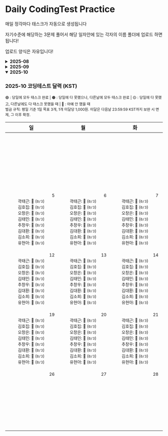 # Daily CodingTest Practice
매일 정각마다 태스크가 자동으로 생성됩니다

자기수준에 해당하는 3문제 풀어서 해당 일자안에 있는 각자의 이름 폴더에 업로드 하면 됩니다!

업로드 양식은 자유입니다!

<!-- PROGRESS_START -->
<details><summary><strong>2025-08</strong></summary>

### 2025-08 코딩테스트 달력 (KST)

<sub>🟢 : 당일에 모두 태스크 완료 | 🟠 : 당일에 다 못했으나, 다른날에 모두 태스크 완료 | 🟡 : 당일에 다 못했고, 다른날에도 다 태스크 못했을 때 | 🔴 : 아예 안 했을 때<br>벌금 규칙: 평일 기준 1일 목표 3개, 1개 미달당 1,000원. 미달은 다음날 23:59:59 KST까지 보완 시 면제, 그 이후 확정.</sub>

<table><thead><tr><th>일</th><th>월</th><th>화</th><th>수</th><th>목</th><th>금</th><th>토</th><th>벌금(주)</th></tr></thead><tbody><tr><td></td><td></td><td></td><td></td><td></td><td align="center" valign="top" style="min-width:150px"><div align="right"><sub>1</sub></div><div style='font-size:13px'>곽태근: 🔴 (<code>0/3</code>)</div><div style='font-size:13px'>김호집: 🔴 (<code>0/3</code>)</div><div style='font-size:13px'>오창은: 🔴 (<code>0/3</code>)</div><div style='font-size:13px'>김태민: 🔴 (<code>0/3</code>)</div><div style='font-size:13px'>추창우: 🔴 (<code>0/3</code>)</div><div style='font-size:13px'>김대환: 🔴 (<code>0/3</code>)</div><div style='font-size:13px'>김소희: 🔴 (<code>0/3</code>)</div><div style='font-size:13px'>유현아: 🔴 (<code>0/3</code>)</div></td><td align="center" valign="top" style="min-width:150px"><div align="right"><sub>2</sub></div><div style='font-size:13px'>곽태근: 🔴 (<code>0/3</code>)</div><div style='font-size:13px'>김호집: 🔴 (<code>0/3</code>)</div><div style='font-size:13px'>오창은: 🔴 (<code>0/3</code>)</div><div style='font-size:13px'>김태민: 🔴 (<code>0/3</code>)</div><div style='font-size:13px'>추창우: 🔴 (<code>0/3</code>)</div><div style='font-size:13px'>김대환: 🔴 (<code>0/3</code>)</div><div style='font-size:13px'>김소희: 🔴 (<code>0/3</code>)</div><div style='font-size:13px'>유현아: 🔴 (<code>0/3</code>)</div></td><td align="left" valign="top" style="min-width:160px"><div><sub>2025-08-01 ~ 2025-08-02</sub></div><div style='font-size:13px'>곽태근: 3,000원</div><div style='font-size:13px'>김호집: 3,000원</div><div style='font-size:13px'>오창은: 3,000원</div><div style='font-size:13px'>김태민: 3,000원</div><div style='font-size:13px'>추창우: 3,000원</div><div style='font-size:13px'>김대환: 3,000원</div><div style='font-size:13px'>김소희: 3,000원</div><div style='font-size:13px'>유현아: 3,000원</div></td></tr><tr><td align="center" valign="top" style="min-width:150px"><div align="right"><sub>3</sub></div><div style='font-size:13px'>곽태근: 🔴 (<code>0/3</code>)</div><div style='font-size:13px'>김호집: 🔴 (<code>0/3</code>)</div><div style='font-size:13px'>오창은: 🔴 (<code>0/3</code>)</div><div style='font-size:13px'>김태민: 🔴 (<code>0/3</code>)</div><div style='font-size:13px'>추창우: 🔴 (<code>0/3</code>)</div><div style='font-size:13px'>김대환: 🔴 (<code>0/3</code>)</div><div style='font-size:13px'>김소희: 🔴 (<code>0/3</code>)</div><div style='font-size:13px'>유현아: 🔴 (<code>0/3</code>)</div></td><td align="center" valign="top" style="min-width:150px"><div align="right"><sub>4</sub></div><div style='font-size:13px'>곽태근: 🔴 (<code>0/3</code>)</div><div style='font-size:13px'>김호집: 🔴 (<code>0/3</code>)</div><div style='font-size:13px'>오창은: 🔴 (<code>0/3</code>)</div><div style='font-size:13px'>김태민: 🔴 (<code>0/3</code>)</div><div style='font-size:13px'>추창우: 🔴 (<code>0/3</code>)</div><div style='font-size:13px'>김대환: 🔴 (<code>0/3</code>)</div><div style='font-size:13px'>김소희: 🔴 (<code>0/3</code>)</div><div style='font-size:13px'>유현아: 🔴 (<code>0/3</code>)</div></td><td align="center" valign="top" style="min-width:150px"><div align="right"><sub>5</sub></div><div style='font-size:13px'>곽태근: 🔴 (<code>0/3</code>)</div><div style='font-size:13px'>김호집: 🔴 (<code>0/3</code>)</div><div style='font-size:13px'>오창은: 🔴 (<code>0/3</code>)</div><div style='font-size:13px'>김태민: 🔴 (<code>0/3</code>)</div><div style='font-size:13px'>추창우: 🔴 (<code>0/3</code>)</div><div style='font-size:13px'>김대환: 🔴 (<code>0/3</code>)</div><div style='font-size:13px'>김소희: 🔴 (<code>0/3</code>)</div><div style='font-size:13px'>유현아: 🔴 (<code>0/3</code>)</div></td><td align="center" valign="top" style="min-width:150px"><div align="right"><sub>6</sub></div><div style='font-size:13px'>곽태근: 🔴 (<code>0/3</code>)</div><div style='font-size:13px'>김호집: 🔴 (<code>0/3</code>)</div><div style='font-size:13px'>오창은: 🔴 (<code>0/3</code>)</div><div style='font-size:13px'>김태민: 🔴 (<code>0/3</code>)</div><div style='font-size:13px'>추창우: 🔴 (<code>0/3</code>)</div><div style='font-size:13px'>김대환: 🔴 (<code>0/3</code>)</div><div style='font-size:13px'>김소희: 🔴 (<code>0/3</code>)</div><div style='font-size:13px'>유현아: 🔴 (<code>0/3</code>)</div></td><td align="center" valign="top" style="min-width:150px"><div align="right"><sub>7</sub></div><div style='font-size:13px'>곽태근: 🔴 (<code>0/3</code>)</div><div style='font-size:13px'>김호집: 🔴 (<code>0/3</code>)</div><div style='font-size:13px'>오창은: 🔴 (<code>0/3</code>)</div><div style='font-size:13px'>김태민: 🔴 (<code>0/3</code>)</div><div style='font-size:13px'>추창우: 🔴 (<code>0/3</code>)</div><div style='font-size:13px'>김대환: 🔴 (<code>0/3</code>)</div><div style='font-size:13px'>김소희: 🔴 (<code>0/3</code>)</div><div style='font-size:13px'>유현아: 🔴 (<code>0/3</code>)</div></td><td align="center" valign="top" style="min-width:150px"><div align="right"><sub>8</sub></div><div style='font-size:13px'>곽태근: 🔴 (<code>0/3</code>)</div><div style='font-size:13px'>김호집: 🔴 (<code>0/3</code>)</div><div style='font-size:13px'>오창은: 🔴 (<code>0/3</code>)</div><div style='font-size:13px'>김태민: 🔴 (<code>0/3</code>)</div><div style='font-size:13px'>추창우: 🔴 (<code>0/3</code>)</div><div style='font-size:13px'>김대환: 🔴 (<code>0/3</code>)</div><div style='font-size:13px'>김소희: 🔴 (<code>0/3</code>)</div><div style='font-size:13px'>유현아: 🔴 (<code>0/3</code>)</div></td><td align="center" valign="top" style="min-width:150px"><div align="right"><sub>9</sub></div><div style='font-size:13px'>곽태근: 🔴 (<code>0/3</code>)</div><div style='font-size:13px'>김호집: 🔴 (<code>0/3</code>)</div><div style='font-size:13px'>오창은: 🔴 (<code>0/3</code>)</div><div style='font-size:13px'>김태민: 🔴 (<code>0/3</code>)</div><div style='font-size:13px'>추창우: 🔴 (<code>0/3</code>)</div><div style='font-size:13px'>김대환: 🔴 (<code>0/3</code>)</div><div style='font-size:13px'>김소희: 🔴 (<code>0/3</code>)</div><div style='font-size:13px'>유현아: 🔴 (<code>0/3</code>)</div></td><td align="left" valign="top" style="min-width:160px"><div><sub>2025-08-03 ~ 2025-08-09</sub></div><div style='font-size:13px'>곽태근: 15,000원</div><div style='font-size:13px'>김호집: 15,000원</div><div style='font-size:13px'>오창은: 15,000원</div><div style='font-size:13px'>김태민: 15,000원</div><div style='font-size:13px'>추창우: 15,000원</div><div style='font-size:13px'>김대환: 15,000원</div><div style='font-size:13px'>김소희: 15,000원</div><div style='font-size:13px'>유현아: 15,000원</div></td></tr><tr><td align="center" valign="top" style="min-width:150px"><div align="right"><sub>10</sub></div><div style='font-size:13px'>곽태근: 🔴 (<code>0/3</code>)</div><div style='font-size:13px'>김호집: 🔴 (<code>0/3</code>)</div><div style='font-size:13px'>오창은: 🔴 (<code>0/3</code>)</div><div style='font-size:13px'>김태민: 🔴 (<code>0/3</code>)</div><div style='font-size:13px'>추창우: 🔴 (<code>0/3</code>)</div><div style='font-size:13px'>김대환: 🔴 (<code>0/3</code>)</div><div style='font-size:13px'>김소희: 🔴 (<code>0/3</code>)</div><div style='font-size:13px'>유현아: 🔴 (<code>0/3</code>)</div></td><td align="center" valign="top" style="min-width:150px"><div align="right"><sub>11</sub></div><div style='font-size:13px'>곽태근: 🔴 (<code>0/3</code>)</div><div style='font-size:13px'>김호집: 🔴 (<code>0/3</code>)</div><div style='font-size:13px'>오창은: 🔴 (<code>0/3</code>)</div><div style='font-size:13px'>김태민: 🔴 (<code>0/3</code>)</div><div style='font-size:13px'>추창우: 🔴 (<code>0/3</code>)</div><div style='font-size:13px'>김대환: 🔴 (<code>0/3</code>)</div><div style='font-size:13px'>김소희: 🔴 (<code>0/3</code>)</div><div style='font-size:13px'>유현아: 🔴 (<code>0/3</code>)</div></td><td align="center" valign="top" style="min-width:150px"><div align="right"><sub>12</sub></div><div style='font-size:13px'>곽태근: 🟢 (<code>0/3</code>)</div><div style='font-size:13px'>김호집: 🟢 (<code>0/3</code>)</div><div style='font-size:13px'>오창은: 🟢 (<code>0/3</code>)</div><div style='font-size:13px'>김태민: 🟢 (<code>0/3</code>)</div><div style='font-size:13px'>추창우: 🟢 (<code>0/3</code>)</div><div style='font-size:13px'>김대환: 🔴 (<code>0/3</code>)</div><div style='font-size:13px'>김소희: 🔴 (<code>0/3</code>)</div><div style='font-size:13px'>유현아: 🔴 (<code>0/3</code>)</div></td><td align="center" valign="top" style="min-width:150px"><div align="right"><sub>13</sub></div><div style='font-size:13px'>곽태근: 🟢 (<code>3/3</code>)</div><div style='font-size:13px'>김호집: 🟢 (<code>3/3</code>)</div><div style='font-size:13px'>오창은: 🟢 (<code>4/3</code>)</div><div style='font-size:13px'>김태민: 🟢 (<code>3/3</code>)</div><div style='font-size:13px'>추창우: 🟠 (<code>3/3</code>)</div><div style='font-size:13px'>김대환: 🔴 (<code>0/3</code>)</div><div style='font-size:13px'>김소희: 🔴 (<code>0/3</code>)</div><div style='font-size:13px'>유현아: 🔴 (<code>0/3</code>)</div></td><td align="center" valign="top" style="min-width:150px"><div align="right"><sub>14</sub></div><div style='font-size:13px'>곽태근: 🟠 (<code>3/3</code>)</div><div style='font-size:13px'>김호집: 🟢 (<code>3/3</code>)</div><div style='font-size:13px'>오창은: 🟢 (<code>3/3</code>)</div><div style='font-size:13px'>김태민: 🟢 (<code>3/3</code>)</div><div style='font-size:13px'>추창우: 🟠 (<code>3/3</code>)</div><div style='font-size:13px'>김대환: 🔴 (<code>0/3</code>)</div><div style='font-size:13px'>김소희: 🔴 (<code>0/3</code>)</div><div style='font-size:13px'>유현아: 🔴 (<code>0/3</code>)</div></td><td align="center" valign="top" style="min-width:150px"><div align="right"><sub>15</sub></div><div style='font-size:13px'>곽태근: 🔴 (<code>0/3</code>)</div><div style='font-size:13px'>김호집: 🟠 (<code>3/3</code>)</div><div style='font-size:13px'>오창은: 🟠 (<code>3/3</code>)</div><div style='font-size:13px'>김태민: 🟢 (<code>3/3</code>)</div><div style='font-size:13px'>추창우: 🟠 (<code>3/3</code>)</div><div style='font-size:13px'>김대환: 🔴 (<code>0/3</code>)</div><div style='font-size:13px'>김소희: 🔴 (<code>0/3</code>)</div><div style='font-size:13px'>유현아: 🔴 (<code>0/3</code>)</div></td><td align="center" valign="top" style="min-width:150px"><div align="right"><sub>16</sub></div><div style='font-size:13px'>곽태근: 🔴 (<code>0/3</code>)</div><div style='font-size:13px'>김호집: 🟠 (<code>3/3</code>)</div><div style='font-size:13px'>오창은: 🟢 (<code>3/3</code>)</div><div style='font-size:13px'>김태민: 🟠 (<code>3/3</code>)</div><div style='font-size:13px'>추창우: 🟠 (<code>3/3</code>)</div><div style='font-size:13px'>김대환: 🔴 (<code>0/3</code>)</div><div style='font-size:13px'>김소희: 🔴 (<code>0/3</code>)</div><div style='font-size:13px'>유현아: 🔴 (<code>0/3</code>)</div></td><td align="left" valign="top" style="min-width:160px"><div><sub>2025-08-10 ~ 2025-08-16</sub></div><div style='font-size:13px'>곽태근: 9,000원</div><div style='font-size:13px'>김호집: 9,000원</div><div style='font-size:13px'>오창은: 6,000원</div><div style='font-size:13px'>김태민: 6,000원</div><div style='font-size:13px'>추창우: 6,000원</div><div style='font-size:13px'>김대환: 15,000원</div><div style='font-size:13px'>김소희: 15,000원</div><div style='font-size:13px'>유현아: 15,000원</div></td></tr><tr><td align="center" valign="top" style="min-width:150px"><div align="right"><sub>17</sub></div><div style='font-size:13px'>곽태근: 🔴 (<code>0/3</code>)</div><div style='font-size:13px'>김호집: 🟠 (<code>3/3</code>)</div><div style='font-size:13px'>오창은: 🟠 (<code>3/3</code>)</div><div style='font-size:13px'>김태민: 🟡 (<code>1/3</code>)</div><div style='font-size:13px'>추창우: 🟠 (<code>3/3</code>)</div><div style='font-size:13px'>김대환: 🔴 (<code>0/3</code>)</div><div style='font-size:13px'>김소희: 🔴 (<code>0/3</code>)</div><div style='font-size:13px'>유현아: 🔴 (<code>0/3</code>)</div></td><td align="center" valign="top" style="min-width:150px"><div align="right"><sub>18</sub></div><div style='font-size:13px'>곽태근: 🟢 (<code>3/3</code>)</div><div style='font-size:13px'>김호집: 🟠 (<code>3/3</code>)</div><div style='font-size:13px'>오창은: 🟢 (<code>3/3</code>)</div><div style='font-size:13px'>김태민: 🟢 (<code>3/3</code>)</div><div style='font-size:13px'>추창우: 🟠 (<code>3/3</code>)</div><div style='font-size:13px'>김대환: 🔴 (<code>0/3</code>)</div><div style='font-size:13px'>김소희: 🔴 (<code>0/3</code>)</div><div style='font-size:13px'>유현아: 🔴 (<code>0/3</code>)</div></td><td align="center" valign="top" style="min-width:150px"><div align="right"><sub>19</sub></div><div style='font-size:13px'>곽태근: 🟢 (<code>3/3</code>)</div><div style='font-size:13px'>김호집: 🟠 (<code>3/3</code>)</div><div style='font-size:13px'>오창은: 🟢 (<code>3/3</code>)</div><div style='font-size:13px'>김태민: 🟢 (<code>3/3</code>)</div><div style='font-size:13px'>추창우: 🔴 (<code>0/3</code>)</div><div style='font-size:13px'>김대환: 🔴 (<code>0/3</code>)</div><div style='font-size:13px'>김소희: 🔴 (<code>0/3</code>)</div><div style='font-size:13px'>유현아: 🔴 (<code>0/3</code>)</div></td><td align="center" valign="top" style="min-width:150px"><div align="right"><sub>20</sub></div><div style='font-size:13px'>곽태근: 🟢 (<code>3/3</code>)</div><div style='font-size:13px'>김호집: 🟠 (<code>3/3</code>)</div><div style='font-size:13px'>오창은: 🟢 (<code>3/3</code>)</div><div style='font-size:13px'>김태민: 🟢 (<code>3/3</code>)</div><div style='font-size:13px'>추창우: 🔴 (<code>0/3</code>)</div><div style='font-size:13px'>김대환: 🔴 (<code>0/3</code>)</div><div style='font-size:13px'>김소희: 🔴 (<code>0/3</code>)</div><div style='font-size:13px'>유현아: 🔴 (<code>0/3</code>)</div></td><td align="center" valign="top" style="min-width:150px"><div align="right"><sub>21</sub></div><div style='font-size:13px'>곽태근: 🟡 (<code>1/3</code>)</div><div style='font-size:13px'>김호집: 🟠 (<code>3/3</code>)</div><div style='font-size:13px'>오창은: 🟢 (<code>3/3</code>)</div><div style='font-size:13px'>김태민: 🟢 (<code>3/3</code>)</div><div style='font-size:13px'>추창우: 🔴 (<code>0/3</code>)</div><div style='font-size:13px'>김대환: 🔴 (<code>0/3</code>)</div><div style='font-size:13px'>김소희: 🔴 (<code>0/3</code>)</div><div style='font-size:13px'>유현아: 🔴 (<code>0/3</code>)</div></td><td align="center" valign="top" style="min-width:150px"><div align="right"><sub>22</sub></div><div style='font-size:13px'>곽태근: 🔴 (<code>0/3</code>)</div><div style='font-size:13px'>김호집: 🔴 (<code>0/3</code>)</div><div style='font-size:13px'>오창은: 🟢 (<code>3/3</code>)</div><div style='font-size:13px'>김태민: 🟢 (<code>3/3</code>)</div><div style='font-size:13px'>추창우: 🔴 (<code>0/3</code>)</div><div style='font-size:13px'>김대환: 🔴 (<code>0/3</code>)</div><div style='font-size:13px'>김소희: 🔴 (<code>0/3</code>)</div><div style='font-size:13px'>유현아: 🔴 (<code>0/3</code>)</div></td><td align="center" valign="top" style="min-width:150px"><div align="right"><sub>23</sub></div><div style='font-size:13px'>곽태근: 🔴 (<code>0/3</code>)</div><div style='font-size:13px'>김호집: 🔴 (<code>0/3</code>)</div><div style='font-size:13px'>오창은: 🟢 (<code>3/3</code>)</div><div style='font-size:13px'>김태민: 🔴 (<code>0/3</code>)</div><div style='font-size:13px'>추창우: 🔴 (<code>0/3</code>)</div><div style='font-size:13px'>김대환: 🔴 (<code>0/3</code>)</div><div style='font-size:13px'>김소희: 🔴 (<code>0/3</code>)</div><div style='font-size:13px'>유현아: 🔴 (<code>0/3</code>)</div></td><td align="left" valign="top" style="min-width:160px"><div><sub>2025-08-17 ~ 2025-08-23</sub></div><div style='font-size:13px'>곽태근: 5,000원</div><div style='font-size:13px'>김호집: 12,000원</div><div style='font-size:13px'>오창은: 0원</div><div style='font-size:13px'>김태민: 0원</div><div style='font-size:13px'>추창우: 12,000원</div><div style='font-size:13px'>김대환: 15,000원</div><div style='font-size:13px'>김소희: 15,000원</div><div style='font-size:13px'>유현아: 15,000원</div></td></tr><tr><td align="center" valign="top" style="min-width:150px"><div align="right"><sub>24</sub></div><div style='font-size:13px'>곽태근: 🔴 (<code>0/3</code>)</div><div style='font-size:13px'>김호집: 🔴 (<code>0/3</code>)</div><div style='font-size:13px'>오창은: 🟢 (<code>3/3</code>)</div><div style='font-size:13px'>김태민: 🔴 (<code>0/3</code>)</div><div style='font-size:13px'>추창우: 🔴 (<code>0/3</code>)</div><div style='font-size:13px'>김대환: 🔴 (<code>0/3</code>)</div><div style='font-size:13px'>김소희: 🔴 (<code>0/3</code>)</div><div style='font-size:13px'>유현아: 🔴 (<code>0/3</code>)</div></td><td align="center" valign="top" style="min-width:150px"><div align="right"><sub>25</sub></div><div style='font-size:13px'>곽태근: 🔴 (<code>0/3</code>)</div><div style='font-size:13px'>김호집: 🔴 (<code>0/3</code>)</div><div style='font-size:13px'>오창은: 🟢 (<code>3/3</code>)</div><div style='font-size:13px'>김태민: 🟢 (<code>3/3</code>)</div><div style='font-size:13px'>추창우: 🟡 (<code>1/3</code>)</div><div style='font-size:13px'>김대환: 🔴 (<code>0/3</code>)</div><div style='font-size:13px'>김소희: 🔴 (<code>0/3</code>)</div><div style='font-size:13px'>유현아: 🔴 (<code>0/3</code>)</div></td><td align="center" valign="top" style="min-width:150px"><div align="right"><sub>26</sub></div><div style='font-size:13px'>곽태근: 🔴 (<code>0/3</code>)</div><div style='font-size:13px'>김호집: 🔴 (<code>0/3</code>)</div><div style='font-size:13px'>오창은: 🟢 (<code>3/3</code>)</div><div style='font-size:13px'>김태민: 🟢 (<code>3/3</code>)</div><div style='font-size:13px'>추창우: 🔴 (<code>0/3</code>)</div><div style='font-size:13px'>김대환: 🔴 (<code>0/3</code>)</div><div style='font-size:13px'>김소희: 🔴 (<code>0/3</code>)</div><div style='font-size:13px'>유현아: 🔴 (<code>0/3</code>)</div></td><td align="center" valign="top" style="min-width:150px"><div align="right"><sub>27</sub></div><div style='font-size:13px'>곽태근: 🔴 (<code>0/3</code>)</div><div style='font-size:13px'>김호집: 🔴 (<code>0/3</code>)</div><div style='font-size:13px'>오창은: 🟢 (<code>3/3</code>)</div><div style='font-size:13px'>김태민: 🟢 (<code>4/3</code>)</div><div style='font-size:13px'>추창우: 🔴 (<code>0/3</code>)</div><div style='font-size:13px'>김대환: 🔴 (<code>0/3</code>)</div><div style='font-size:13px'>김소희: 🔴 (<code>0/3</code>)</div><div style='font-size:13px'>유현아: 🔴 (<code>0/3</code>)</div></td><td align="center" valign="top" style="min-width:150px"><div align="right"><sub>28</sub></div><div style='font-size:13px'>곽태근: 🔴 (<code>0/3</code>)</div><div style='font-size:13px'>김호집: 🔴 (<code>0/3</code>)</div><div style='font-size:13px'>오창은: 🟢 (<code>3/3</code>)</div><div style='font-size:13px'>김태민: 🟢 (<code>3/3</code>)</div><div style='font-size:13px'>추창우: 🟡 (<code>2/3</code>)</div><div style='font-size:13px'>김대환: 🔴 (<code>0/3</code>)</div><div style='font-size:13px'>김소희: 🔴 (<code>0/3</code>)</div><div style='font-size:13px'>유현아: 🔴 (<code>0/3</code>)</div></td><td align="center" valign="top" style="min-width:150px"><div align="right"><sub>29</sub></div><div style='font-size:13px'>곽태근: 🔴 (<code>0/3</code>)</div><div style='font-size:13px'>김호집: 🔴 (<code>0/3</code>)</div><div style='font-size:13px'>오창은: 🟢 (<code>3/3</code>)</div><div style='font-size:13px'>김태민: 🟢 (<code>2/3</code>)</div><div style='font-size:13px'>추창우: 🔴 (<code>0/3</code>)</div><div style='font-size:13px'>김대환: 🔴 (<code>0/3</code>)</div><div style='font-size:13px'>김소희: 🔴 (<code>0/3</code>)</div><div style='font-size:13px'>유현아: 🔴 (<code>0/3</code>)</div></td><td align="center" valign="top" style="min-width:150px"><div align="right"><sub>30</sub></div><div style='font-size:13px'>곽태근: 🔴 (<code>0/3</code>)</div><div style='font-size:13px'>김호집: 🔴 (<code>0/3</code>)</div><div style='font-size:13px'>오창은: 🟢 (<code>3/3</code>)</div><div style='font-size:13px'>김태민: 🔴 (<code>0/3</code>)</div><div style='font-size:13px'>추창우: 🔴 (<code>0/3</code>)</div><div style='font-size:13px'>김대환: 🔴 (<code>0/3</code>)</div><div style='font-size:13px'>김소희: 🔴 (<code>0/3</code>)</div><div style='font-size:13px'>유현아: 🔴 (<code>0/3</code>)</div></td><td align="left" valign="top" style="min-width:160px"><div><sub>2025-08-24 ~ 2025-08-30</sub></div><div style='font-size:13px'>곽태근: 15,000원</div><div style='font-size:13px'>김호집: 15,000원</div><div style='font-size:13px'>오창은: 0원</div><div style='font-size:13px'>김태민: 1,000원</div><div style='font-size:13px'>추창우: 14,000원</div><div style='font-size:13px'>김대환: 15,000원</div><div style='font-size:13px'>김소희: 15,000원</div><div style='font-size:13px'>유현아: 15,000원</div></td></tr><tr><td align="center" valign="top" style="min-width:150px"><div align="right"><sub>31</sub></div><div style='font-size:13px'>곽태근: 🔴 (<code>0/3</code>)</div><div style='font-size:13px'>김호집: 🔴 (<code>0/3</code>)</div><div style='font-size:13px'>오창은: 🟢 (<code>3/3</code>)</div><div style='font-size:13px'>김태민: 🔴 (<code>0/3</code>)</div><div style='font-size:13px'>추창우: 🔴 (<code>0/3</code>)</div><div style='font-size:13px'>김대환: 🔴 (<code>0/3</code>)</div><div style='font-size:13px'>김소희: 🔴 (<code>0/3</code>)</div><div style='font-size:13px'>유현아: 🔴 (<code>0/3</code>)</div></td><td></td><td></td><td></td><td></td><td></td><td></td><td align="left" valign="top" style="min-width:160px"><div><sub>2025-08-31 ~ 2025-08-31</sub></div><div style='font-size:13px'>곽태근: 0원</div><div style='font-size:13px'>김호집: 0원</div><div style='font-size:13px'>오창은: 0원</div><div style='font-size:13px'>김태민: 0원</div><div style='font-size:13px'>추창우: 0원</div><div style='font-size:13px'>김대환: 0원</div><div style='font-size:13px'>김소희: 0원</div><div style='font-size:13px'>유현아: 0원</div></td></tr></tbody></table>

</details>

<details><summary><strong>2025-09</strong></summary>

### 2025-09 코딩테스트 달력 (KST)

<sub>🟢 : 당일에 모두 태스크 완료 | 🟠 : 당일에 다 못했으나, 다른날에 모두 태스크 완료 | 🟡 : 당일에 다 못했고, 다른날에도 다 태스크 못했을 때 | 🔴 : 아예 안 했을 때<br>벌금 규칙: 평일 기준 1일 목표 3개, 1개 미달당 1,000원. 미달은 다음날 23:59:59 KST까지 보완 시 면제, 그 이후 확정.</sub>

<table><thead><tr><th>일</th><th>월</th><th>화</th><th>수</th><th>목</th><th>금</th><th>토</th><th>벌금(주)</th></tr></thead><tbody><tr><td></td><td align="center" valign="top" style="min-width:150px"><div align="right"><sub>1</sub></div><div style='font-size:13px'>곽태근: 🔴 (<code>0/3</code>)</div><div style='font-size:13px'>김호집: 🟠 (<code>3/3</code>)</div><div style='font-size:13px'>오창은: 🟢 (<code>3/3</code>)</div><div style='font-size:13px'>김태민: 🔴 (<code>0/3</code>)</div><div style='font-size:13px'>추창우: 🟠 (<code>3/3</code>)</div><div style='font-size:13px'>김대환: 🔴 (<code>0/3</code>)</div><div style='font-size:13px'>김소희: 🔴 (<code>0/3</code>)</div><div style='font-size:13px'>유현아: 🔴 (<code>0/3</code>)</div></td><td align="center" valign="top" style="min-width:150px"><div align="right"><sub>2</sub></div><div style='font-size:13px'>곽태근: 🔴 (<code>0/3</code>)</div><div style='font-size:13px'>김호집: 🔴 (<code>0/3</code>)</div><div style='font-size:13px'>오창은: 🟢 (<code>3/3</code>)</div><div style='font-size:13px'>김태민: 🟢 (<code>3/3</code>)</div><div style='font-size:13px'>추창우: 🟡 (<code>2/3</code>)</div><div style='font-size:13px'>김대환: 🔴 (<code>0/3</code>)</div><div style='font-size:13px'>김소희: 🔴 (<code>0/3</code>)</div><div style='font-size:13px'>유현아: 🔴 (<code>0/3</code>)</div></td><td align="center" valign="top" style="min-width:150px"><div align="right"><sub>3</sub></div><div style='font-size:13px'>곽태근: 🔴 (<code>0/3</code>)</div><div style='font-size:13px'>김호집: 🔴 (<code>0/3</code>)</div><div style='font-size:13px'>오창은: 🟢 (<code>3/3</code>)</div><div style='font-size:13px'>김태민: 🟢 (<code>3/3</code>)</div><div style='font-size:13px'>추창우: 🔴 (<code>0/3</code>)</div><div style='font-size:13px'>김대환: 🟠 (<code>3/3</code>)</div><div style='font-size:13px'>김소희: 🔴 (<code>0/3</code>)</div><div style='font-size:13px'>유현아: 🔴 (<code>0/3</code>)</div></td><td align="center" valign="top" style="min-width:150px"><div align="right"><sub>4</sub></div><div style='font-size:13px'>곽태근: 🔴 (<code>0/3</code>)</div><div style='font-size:13px'>김호집: 🔴 (<code>0/3</code>)</div><div style='font-size:13px'>오창은: 🟢 (<code>3/3</code>)</div><div style='font-size:13px'>김태민: 🟡 (<code>1/3</code>)</div><div style='font-size:13px'>추창우: 🟡 (<code>1/3</code>)</div><div style='font-size:13px'>김대환: 🟢 (<code>2/3</code>)</div><div style='font-size:13px'>김소희: 🔴 (<code>0/3</code>)</div><div style='font-size:13px'>유현아: 🔴 (<code>0/3</code>)</div></td><td align="center" valign="top" style="min-width:150px"><div align="right"><sub>5</sub></div><div style='font-size:13px'>곽태근: 🔴 (<code>0/3</code>)</div><div style='font-size:13px'>김호집: 🔴 (<code>0/3</code>)</div><div style='font-size:13px'>오창은: 🟢 (<code>3/3</code>)</div><div style='font-size:13px'>김태민: 🔴 (<code>0/3</code>)</div><div style='font-size:13px'>추창우: 🔴 (<code>0/3</code>)</div><div style='font-size:13px'>김대환: 🔴 (<code>0/3</code>)</div><div style='font-size:13px'>김소희: 🟠 (<code>3/3</code>)</div><div style='font-size:13px'>유현아: 🔴 (<code>0/3</code>)</div></td><td align="center" valign="top" style="min-width:150px"><div align="right"><sub>6</sub></div><div style='font-size:13px'>곽태근: 🔴 (<code>0/3</code>)</div><div style='font-size:13px'>김호집: 🔴 (<code>0/3</code>)</div><div style='font-size:13px'>오창은: 🟢 (<code>3/3</code>)</div><div style='font-size:13px'>김태민: 🔴 (<code>0/3</code>)</div><div style='font-size:13px'>추창우: 🔴 (<code>0/3</code>)</div><div style='font-size:13px'>김대환: 🔴 (<code>0/3</code>)</div><div style='font-size:13px'>김소희: 🔴 (<code>0/3</code>)</div><div style='font-size:13px'>유현아: 🔴 (<code>0/3</code>)</div></td><td align="left" valign="top" style="min-width:160px"><div><sub>2025-09-01 ~ 2025-09-06</sub></div><div style='font-size:13px'>곽태근: 15,000원</div><div style='font-size:13px'>김호집: 12,000원</div><div style='font-size:13px'>오창은: 0원</div><div style='font-size:13px'>김태민: 8,000원</div><div style='font-size:13px'>추창우: 10,000원</div><div style='font-size:13px'>김대환: 10,000원</div><div style='font-size:13px'>김소희: 12,000원</div><div style='font-size:13px'>유현아: 15,000원</div></td></tr><tr><td align="center" valign="top" style="min-width:150px"><div align="right"><sub>7</sub></div><div style='font-size:13px'>곽태근: 🔴 (<code>0/3</code>)</div><div style='font-size:13px'>김호집: 🔴 (<code>0/3</code>)</div><div style='font-size:13px'>오창은: 🟠 (<code>3/3</code>)</div><div style='font-size:13px'>김태민: 🔴 (<code>0/3</code>)</div><div style='font-size:13px'>추창우: 🔴 (<code>0/3</code>)</div><div style='font-size:13px'>김대환: 🔴 (<code>0/3</code>)</div><div style='font-size:13px'>김소희: 🔴 (<code>0/3</code>)</div><div style='font-size:13px'>유현아: 🔴 (<code>0/3</code>)</div></td><td align="center" valign="top" style="min-width:150px"><div align="right"><sub>8</sub></div><div style='font-size:13px'>곽태근: 🟢 (<code>3/3</code>)</div><div style='font-size:13px'>김호집: 🟠 (<code>3/3</code>)</div><div style='font-size:13px'>오창은: 🟢 (<code>3/3</code>)</div><div style='font-size:13px'>김태민: 🟢 (<code>3/3</code>)</div><div style='font-size:13px'>추창우: 🟢 (<code>3/3</code>)</div><div style='font-size:13px'>김대환: 🔴 (<code>0/3</code>)</div><div style='font-size:13px'>김소희: 🟢 (<code>3/3</code>)</div><div style='font-size:13px'>유현아: 🟠 (<code>3/3</code>)</div></td><td align="center" valign="top" style="min-width:150px"><div align="right"><sub>9</sub></div><div style='font-size:13px'>곽태근: 🟠 (<code>3/3</code>)</div><div style='font-size:13px'>김호집: 🟠 (<code>3/3</code>)</div><div style='font-size:13px'>오창은: 🟢 (<code>3/3</code>)</div><div style='font-size:13px'>김태민: 🟢 (<code>2/3</code>)</div><div style='font-size:13px'>추창우: 🟢 (<code>3/3</code>)</div><div style='font-size:13px'>김대환: 🟢 (<code>3/3</code>)</div><div style='font-size:13px'>김소희: 🟢 (<code>3/3</code>)</div><div style='font-size:13px'>유현아: 🟢 (<code>3/3</code>)</div></td><td align="center" valign="top" style="min-width:150px"><div align="right"><sub>10</sub></div><div style='font-size:13px'>곽태근: 🟠 (<code>3/3</code>)</div><div style='font-size:13px'>김호집: 🔴 (<code>0/3</code>)</div><div style='font-size:13px'>오창은: 🟢 (<code>3/3</code>)</div><div style='font-size:13px'>김태민: 🟡 (<code>1/3</code>)</div><div style='font-size:13px'>추창우: 🟢 (<code>3/3</code>)</div><div style='font-size:13px'>김대환: 🔴 (<code>0/3</code>)</div><div style='font-size:13px'>김소희: 🟢 (<code>3/3</code>)</div><div style='font-size:13px'>유현아: 🟠 (<code>3/3</code>)</div></td><td align="center" valign="top" style="min-width:150px"><div align="right"><sub>11</sub></div><div style='font-size:13px'>곽태근: 🟠 (<code>3/3</code>)</div><div style='font-size:13px'>김호집: 🟠 (<code>3/3</code>)</div><div style='font-size:13px'>오창은: 🟢 (<code>3/3</code>)</div><div style='font-size:13px'>김태민: 🟢 (<code>3/3</code>)</div><div style='font-size:13px'>추창우: 🟠 (<code>3/3</code>)</div><div style='font-size:13px'>김대환: 🔴 (<code>0/3</code>)</div><div style='font-size:13px'>김소희: 🟢 (<code>2/3</code>)</div><div style='font-size:13px'>유현아: 🟠 (<code>3/3</code>)</div></td><td align="center" valign="top" style="min-width:150px"><div align="right"><sub>12</sub></div><div style='font-size:13px'>곽태근: 🔴 (<code>0/3</code>)</div><div style='font-size:13px'>김호집: 🟠 (<code>3/3</code>)</div><div style='font-size:13px'>오창은: 🟠 (<code>3/3</code>)</div><div style='font-size:13px'>김태민: 🟠 (<code>3/3</code>)</div><div style='font-size:13px'>추창우: 🟠 (<code>3/3</code>)</div><div style='font-size:13px'>김대환: 🔴 (<code>0/3</code>)</div><div style='font-size:13px'>김소희: 🟢 (<code>3/3</code>)</div><div style='font-size:13px'>유현아: 🟠 (<code>3/3</code>)</div></td><td align="center" valign="top" style="min-width:150px"><div align="right"><sub>13</sub></div><div style='font-size:13px'>곽태근: 🔴 (<code>0/3</code>)</div><div style='font-size:13px'>김호집: 🔴 (<code>0/3</code>)</div><div style='font-size:13px'>오창은: 🔴 (<code>0/3</code>)</div><div style='font-size:13px'>김태민: 🟡 (<code>0/3</code>)</div><div style='font-size:13px'>추창우: 🔴 (<code>0/3</code>)</div><div style='font-size:13px'>김대환: 🔴 (<code>0/3</code>)</div><div style='font-size:13px'>김소희: 🔴 (<code>0/3</code>)</div><div style='font-size:13px'>유현아: 🔴 (<code>0/3</code>)</div></td><td align="left" valign="top" style="min-width:160px"><div><sub>2025-09-07 ~ 2025-09-13</sub></div><div style='font-size:13px'>곽태근: 3,000원</div><div style='font-size:13px'>김호집: 3,000원</div><div style='font-size:13px'>오창은: 0원</div><div style='font-size:13px'>김태민: 3,000원</div><div style='font-size:13px'>추창우: 0원</div><div style='font-size:13px'>김대환: 12,000원</div><div style='font-size:13px'>김소희: 1,000원</div><div style='font-size:13px'>유현아: 0원</div></td></tr><tr><td align="center" valign="top" style="min-width:150px"><div align="right"><sub>14</sub></div><div style='font-size:13px'>곽태근: 🔴 (<code>0/3</code>)</div><div style='font-size:13px'>김호집: 🟠 (<code>3/3</code>)</div><div style='font-size:13px'>오창은: 🔴 (<code>0/3</code>)</div><div style='font-size:13px'>김태민: 🔴 (<code>0/3</code>)</div><div style='font-size:13px'>추창우: 🔴 (<code>0/3</code>)</div><div style='font-size:13px'>김대환: 🔴 (<code>0/3</code>)</div><div style='font-size:13px'>김소희: 🔴 (<code>0/3</code>)</div><div style='font-size:13px'>유현아: 🔴 (<code>0/3</code>)</div></td><td align="center" valign="top" style="min-width:150px"><div align="right"><sub>15</sub></div><div style='font-size:13px'>곽태근: 🟢 (<code>3/3</code>)</div><div style='font-size:13px'>김호집: 🟡 (<code>1/3</code>)</div><div style='font-size:13px'>오창은: 🟡 (<code>2/3</code>)</div><div style='font-size:13px'>김태민: 🔴 (<code>0/3</code>)</div><div style='font-size:13px'>추창우: 🔴 (<code>0/3</code>)</div><div style='font-size:13px'>김대환: 🔴 (<code>0/3</code>)</div><div style='font-size:13px'>김소희: 🟢 (<code>2/3</code>)</div><div style='font-size:13px'>유현아: 🔴 (<code>0/3</code>)</div></td><td align="center" valign="top" style="min-width:150px"><div align="right"><sub>16</sub></div><div style='font-size:13px'>곽태근: 🔴 (<code>0/3</code>)</div><div style='font-size:13px'>김호집: 🔴 (<code>0/3</code>)</div><div style='font-size:13px'>오창은: 🟡 (<code>1/3</code>)</div><div style='font-size:13px'>김태민: 🔴 (<code>0/3</code>)</div><div style='font-size:13px'>추창우: 🔴 (<code>0/3</code>)</div><div style='font-size:13px'>김대환: 🔴 (<code>0/3</code>)</div><div style='font-size:13px'>김소희: 🔴 (<code>0/3</code>)</div><div style='font-size:13px'>유현아: 🔴 (<code>0/3</code>)</div></td><td align="center" valign="top" style="min-width:150px"><div align="right"><sub>17</sub></div><div style='font-size:13px'>곽태근: 🔴 (<code>0/3</code>)</div><div style='font-size:13px'>김호집: 🔴 (<code>0/3</code>)</div><div style='font-size:13px'>오창은: 🟡 (<code>1/3</code>)</div><div style='font-size:13px'>김태민: 🔴 (<code>0/3</code>)</div><div style='font-size:13px'>추창우: 🔴 (<code>0/3</code>)</div><div style='font-size:13px'>김대환: 🔴 (<code>0/3</code>)</div><div style='font-size:13px'>김소희: 🟡 (<code>1/3</code>)</div><div style='font-size:13px'>유현아: 🔴 (<code>0/3</code>)</div></td><td align="center" valign="top" style="min-width:150px"><div align="right"><sub>18</sub></div><div style='font-size:13px'>곽태근: 🔴 (<code>0/3</code>)</div><div style='font-size:13px'>김호집: 🔴 (<code>0/3</code>)</div><div style='font-size:13px'>오창은: 🔴 (<code>0/3</code>)</div><div style='font-size:13px'>김태민: 🔴 (<code>0/3</code>)</div><div style='font-size:13px'>추창우: 🔴 (<code>0/3</code>)</div><div style='font-size:13px'>김대환: 🔴 (<code>0/3</code>)</div><div style='font-size:13px'>김소희: 🔴 (<code>0/3</code>)</div><div style='font-size:13px'>유현아: 🔴 (<code>0/3</code>)</div></td><td align="center" valign="top" style="min-width:150px"><div align="right"><sub>19</sub></div><div style='font-size:13px'>곽태근: 🔴 (<code>0/3</code>)</div><div style='font-size:13px'>김호집: 🔴 (<code>0/3</code>)</div><div style='font-size:13px'>오창은: 🔴 (<code>0/3</code>)</div><div style='font-size:13px'>김태민: 🔴 (<code>0/3</code>)</div><div style='font-size:13px'>추창우: 🔴 (<code>0/3</code>)</div><div style='font-size:13px'>김대환: 🔴 (<code>0/3</code>)</div><div style='font-size:13px'>김소희: 🔴 (<code>0/3</code>)</div><div style='font-size:13px'>유현아: 🔴 (<code>0/3</code>)</div></td><td align="center" valign="top" style="min-width:150px"><div align="right"><sub>20</sub></div><div style='font-size:13px'>곽태근: 🔴 (<code>0/3</code>)</div><div style='font-size:13px'>김호집: 🔴 (<code>0/3</code>)</div><div style='font-size:13px'>오창은: 🔴 (<code>0/3</code>)</div><div style='font-size:13px'>김태민: 🔴 (<code>0/3</code>)</div><div style='font-size:13px'>추창우: 🔴 (<code>0/3</code>)</div><div style='font-size:13px'>김대환: 🔴 (<code>0/3</code>)</div><div style='font-size:13px'>김소희: 🔴 (<code>0/3</code>)</div><div style='font-size:13px'>유현아: 🔴 (<code>0/3</code>)</div></td><td align="left" valign="top" style="min-width:160px"><div><sub>2025-09-14 ~ 2025-09-20</sub></div><div style='font-size:13px'>곽태근: 12,000원</div><div style='font-size:13px'>김호집: 14,000원</div><div style='font-size:13px'>오창은: 11,000원</div><div style='font-size:13px'>김태민: 15,000원</div><div style='font-size:13px'>추창우: 15,000원</div><div style='font-size:13px'>김대환: 15,000원</div><div style='font-size:13px'>김소희: 12,000원</div><div style='font-size:13px'>유현아: 15,000원</div></td></tr><tr><td align="center" valign="top" style="min-width:150px"><div align="right"><sub>21</sub></div><div style='font-size:13px'>곽태근: 🔴 (<code>0/3</code>)</div><div style='font-size:13px'>김호집: 🔴 (<code>0/3</code>)</div><div style='font-size:13px'>오창은: 🔴 (<code>0/3</code>)</div><div style='font-size:13px'>김태민: 🔴 (<code>0/3</code>)</div><div style='font-size:13px'>추창우: 🔴 (<code>0/3</code>)</div><div style='font-size:13px'>김대환: 🔴 (<code>0/3</code>)</div><div style='font-size:13px'>김소희: 🔴 (<code>0/3</code>)</div><div style='font-size:13px'>유현아: 🔴 (<code>0/3</code>)</div></td><td align="center" valign="top" style="min-width:150px"><div align="right"><sub>22</sub></div><div style='font-size:13px'>곽태근: 🔴 (<code>0/3</code>)</div><div style='font-size:13px'>김호집: 🔴 (<code>0/3</code>)</div><div style='font-size:13px'>오창은: 🔴 (<code>0/3</code>)</div><div style='font-size:13px'>김태민: 🔴 (<code>0/3</code>)</div><div style='font-size:13px'>추창우: 🔴 (<code>0/3</code>)</div><div style='font-size:13px'>김대환: 🔴 (<code>0/3</code>)</div><div style='font-size:13px'>김소희: 🔴 (<code>0/3</code>)</div><div style='font-size:13px'>유현아: 🔴 (<code>0/3</code>)</div></td><td align="center" valign="top" style="min-width:150px"><div align="right"><sub>23</sub></div><div style='font-size:13px'>곽태근: 🔴 (<code>0/3</code>)</div><div style='font-size:13px'>김호집: 🔴 (<code>0/3</code>)</div><div style='font-size:13px'>오창은: 🔴 (<code>0/3</code>)</div><div style='font-size:13px'>김태민: 🔴 (<code>0/3</code>)</div><div style='font-size:13px'>추창우: 🔴 (<code>0/3</code>)</div><div style='font-size:13px'>김대환: 🔴 (<code>0/3</code>)</div><div style='font-size:13px'>김소희: 🔴 (<code>0/3</code>)</div><div style='font-size:13px'>유현아: 🔴 (<code>0/3</code>)</div></td><td align="center" valign="top" style="min-width:150px"><div align="right"><sub>24</sub></div><div style='font-size:13px'>곽태근: 🔴 (<code>0/3</code>)</div><div style='font-size:13px'>김호집: 🔴 (<code>0/3</code>)</div><div style='font-size:13px'>오창은: 🔴 (<code>0/3</code>)</div><div style='font-size:13px'>김태민: 🔴 (<code>0/3</code>)</div><div style='font-size:13px'>추창우: 🔴 (<code>0/3</code>)</div><div style='font-size:13px'>김대환: 🔴 (<code>0/3</code>)</div><div style='font-size:13px'>김소희: 🔴 (<code>0/3</code>)</div><div style='font-size:13px'>유현아: 🔴 (<code>0/3</code>)</div></td><td align="center" valign="top" style="min-width:150px"><div align="right"><sub>25</sub></div><div style='font-size:13px'>곽태근: 🔴 (<code>0/3</code>)</div><div style='font-size:13px'>김호집: 🔴 (<code>0/3</code>)</div><div style='font-size:13px'>오창은: 🔴 (<code>0/3</code>)</div><div style='font-size:13px'>김태민: 🔴 (<code>0/3</code>)</div><div style='font-size:13px'>추창우: 🔴 (<code>0/3</code>)</div><div style='font-size:13px'>김대환: 🔴 (<code>0/3</code>)</div><div style='font-size:13px'>김소희: 🔴 (<code>0/3</code>)</div><div style='font-size:13px'>유현아: 🔴 (<code>0/3</code>)</div></td><td align="center" valign="top" style="min-width:150px"><div align="right"><sub>26</sub></div><div style='font-size:13px'>곽태근: 🔴 (<code>0/3</code>)</div><div style='font-size:13px'>김호집: 🔴 (<code>0/3</code>)</div><div style='font-size:13px'>오창은: 🔴 (<code>0/3</code>)</div><div style='font-size:13px'>김태민: 🔴 (<code>0/3</code>)</div><div style='font-size:13px'>추창우: 🔴 (<code>0/3</code>)</div><div style='font-size:13px'>김대환: 🔴 (<code>0/3</code>)</div><div style='font-size:13px'>김소희: 🔴 (<code>0/3</code>)</div><div style='font-size:13px'>유현아: 🔴 (<code>0/3</code>)</div></td><td align="center" valign="top" style="min-width:150px"><div align="right"><sub>27</sub></div><div style='font-size:13px'>곽태근: 🔴 (<code>0/3</code>)</div><div style='font-size:13px'>김호집: 🔴 (<code>0/3</code>)</div><div style='font-size:13px'>오창은: 🔴 (<code>0/3</code>)</div><div style='font-size:13px'>김태민: 🔴 (<code>0/3</code>)</div><div style='font-size:13px'>추창우: 🔴 (<code>0/3</code>)</div><div style='font-size:13px'>김대환: 🔴 (<code>0/3</code>)</div><div style='font-size:13px'>김소희: 🔴 (<code>0/3</code>)</div><div style='font-size:13px'>유현아: 🔴 (<code>0/3</code>)</div></td><td align="left" valign="top" style="min-width:160px"><div><sub>2025-09-21 ~ 2025-09-27</sub></div><div style='font-size:13px'>곽태근: 15,000원</div><div style='font-size:13px'>김호집: 15,000원</div><div style='font-size:13px'>오창은: 15,000원</div><div style='font-size:13px'>김태민: 15,000원</div><div style='font-size:13px'>추창우: 15,000원</div><div style='font-size:13px'>김대환: 15,000원</div><div style='font-size:13px'>김소희: 15,000원</div><div style='font-size:13px'>유현아: 15,000원</div></td></tr><tr><td align="center" valign="top" style="min-width:150px"><div align="right"><sub>28</sub></div><div style='font-size:13px'>곽태근: 🔴 (<code>0/3</code>)</div><div style='font-size:13px'>김호집: 🔴 (<code>0/3</code>)</div><div style='font-size:13px'>오창은: 🔴 (<code>0/3</code>)</div><div style='font-size:13px'>김태민: 🔴 (<code>0/3</code>)</div><div style='font-size:13px'>추창우: 🔴 (<code>0/3</code>)</div><div style='font-size:13px'>김대환: 🔴 (<code>0/3</code>)</div><div style='font-size:13px'>김소희: 🔴 (<code>0/3</code>)</div><div style='font-size:13px'>유현아: 🔴 (<code>0/3</code>)</div></td><td align="center" valign="top" style="min-width:150px"><div align="right"><sub>29</sub></div><div style='font-size:13px'>곽태근: 🔴 (<code>0/3</code>)</div><div style='font-size:13px'>김호집: 🔴 (<code>0/3</code>)</div><div style='font-size:13px'>오창은: 🟡 (<code>1/3</code>)</div><div style='font-size:13px'>김태민: 🟡 (<code>1/3</code>)</div><div style='font-size:13px'>추창우: 🔴 (<code>0/3</code>)</div><div style='font-size:13px'>김대환: 🔴 (<code>0/3</code>)</div><div style='font-size:13px'>김소희: 🟠 (<code>3/3</code>)</div><div style='font-size:13px'>유현아: 🔴 (<code>0/3</code>)</div></td><td align="center" valign="top" style="min-width:150px"><div align="right"><sub>30</sub></div><div style='font-size:13px'>곽태근: 🔴 (<code>0/3</code>)</div><div style='font-size:13px'>김호집: 🔴 (<code>0/3</code>)</div><div style='font-size:13px'>오창은: 🟡 (<code>1/3</code>)</div><div style='font-size:13px'>김태민: 🟡 (<code>1/3</code>)</div><div style='font-size:13px'>추창우: 🔴 (<code>0/3</code>)</div><div style='font-size:13px'>김대환: 🔴 (<code>0/3</code>)</div><div style='font-size:13px'>김소희: 🟡 (<code>2/3</code>)</div><div style='font-size:13px'>유현아: 🔴 (<code>0/3</code>)</div></td><td></td><td></td><td></td><td></td><td align="left" valign="top" style="min-width:160px"><div><sub>2025-09-28 ~ 2025-09-30</sub></div><div style='font-size:13px'>곽태근: 6,000원</div><div style='font-size:13px'>김호집: 6,000원</div><div style='font-size:13px'>오창은: 4,000원</div><div style='font-size:13px'>김태민: 4,000원</div><div style='font-size:13px'>추창우: 6,000원</div><div style='font-size:13px'>김대환: 6,000원</div><div style='font-size:13px'>김소희: 1,000원</div><div style='font-size:13px'>유현아: 6,000원</div></td></tr></tbody></table>

</details>

<details open><summary><strong>2025-10</strong></summary>

### 2025-10 코딩테스트 달력 (KST)

<sub>🟢 : 당일에 모두 태스크 완료 | 🟠 : 당일에 다 못했으나, 다른날에 모두 태스크 완료 | 🟡 : 당일에 다 못했고, 다른날에도 다 태스크 못했을 때 | 🔴 : 아예 안 했을 때<br>벌금 규칙: 평일 기준 1일 목표 3개, 1개 미달당 1,000원. 미달은 다음날 23:59:59 KST까지 보완 시 면제, 그 이후 확정.</sub>

<table><thead><tr><th>일</th><th>월</th><th>화</th><th>수</th><th>목</th><th>금</th><th>토</th><th>벌금(주)</th></tr></thead><tbody><tr><td></td><td></td><td></td><td align="center" valign="top" style="min-width:150px"><div align="right"><sub>1</sub></div><div style='font-size:13px'>곽태근: 🔴 (<code>0/3</code>)</div><div style='font-size:13px'>김호집: 🔴 (<code>0/3</code>)</div><div style='font-size:13px'>오창은: 🔴 (<code>0/3</code>)</div><div style='font-size:13px'>김태민: 🔴 (<code>0/3</code>)</div><div style='font-size:13px'>추창우: 🔴 (<code>0/3</code>)</div><div style='font-size:13px'>김대환: 🔴 (<code>0/3</code>)</div><div style='font-size:13px'>김소희: 🔴 (<code>0/3</code>)</div><div style='font-size:13px'>유현아: 🔴 (<code>0/3</code>)</div></td><td align="center" valign="top" style="min-width:150px"><div align="right"><sub>2</sub></div><div style='font-size:13px'>곽태근: 🔴 (<code>0/3</code>)</div><div style='font-size:13px'>김호집: 🔴 (<code>0/3</code>)</div><div style='font-size:13px'>오창은: 🔴 (<code>0/3</code>)</div><div style='font-size:13px'>김태민: 🔴 (<code>0/3</code>)</div><div style='font-size:13px'>추창우: 🔴 (<code>0/3</code>)</div><div style='font-size:13px'>김대환: 🔴 (<code>0/3</code>)</div><div style='font-size:13px'>김소희: 🔴 (<code>0/3</code>)</div><div style='font-size:13px'>유현아: 🔴 (<code>0/3</code>)</div></td><td align="center" valign="top" style="min-width:150px"><div align="right"><sub>3</sub></div><div style='font-size:13px'>곽태근: 🔴 (<code>0/3</code>)</div><div style='font-size:13px'>김호집: 🔴 (<code>0/3</code>)</div><div style='font-size:13px'>오창은: 🔴 (<code>0/3</code>)</div><div style='font-size:13px'>김태민: 🔴 (<code>0/3</code>)</div><div style='font-size:13px'>추창우: 🔴 (<code>0/3</code>)</div><div style='font-size:13px'>김대환: 🔴 (<code>0/3</code>)</div><div style='font-size:13px'>김소희: 🔴 (<code>0/3</code>)</div><div style='font-size:13px'>유현아: 🔴 (<code>0/3</code>)</div></td><td align="center" valign="top" style="min-width:150px"><div align="right"><sub>4</sub></div><div style='font-size:13px'>곽태근: 🔴 (<code>0/3</code>)</div><div style='font-size:13px'>김호집: 🔴 (<code>0/3</code>)</div><div style='font-size:13px'>오창은: 🔴 (<code>0/3</code>)</div><div style='font-size:13px'>김태민: 🔴 (<code>0/3</code>)</div><div style='font-size:13px'>추창우: 🔴 (<code>0/3</code>)</div><div style='font-size:13px'>김대환: 🔴 (<code>0/3</code>)</div><div style='font-size:13px'>김소희: 🔴 (<code>0/3</code>)</div><div style='font-size:13px'>유현아: 🔴 (<code>0/3</code>)</div></td><td align="left" valign="top" style="min-width:160px"><div><sub>2025-10-01 ~ 2025-10-04</sub></div><div style='font-size:13px'>곽태근: 9,000원</div><div style='font-size:13px'>김호집: 9,000원</div><div style='font-size:13px'>오창은: 9,000원</div><div style='font-size:13px'>김태민: 9,000원</div><div style='font-size:13px'>추창우: 9,000원</div><div style='font-size:13px'>김대환: 9,000원</div><div style='font-size:13px'>김소희: 9,000원</div><div style='font-size:13px'>유현아: 9,000원</div></td></tr><tr><td align="center" valign="top" style="min-width:150px"><div align="right"><sub>5</sub></div><div style='font-size:13px'>곽태근: 🔴 (<code>0/3</code>)</div><div style='font-size:13px'>김호집: 🔴 (<code>0/3</code>)</div><div style='font-size:13px'>오창은: 🔴 (<code>0/3</code>)</div><div style='font-size:13px'>김태민: 🔴 (<code>0/3</code>)</div><div style='font-size:13px'>추창우: 🔴 (<code>0/3</code>)</div><div style='font-size:13px'>김대환: 🔴 (<code>0/3</code>)</div><div style='font-size:13px'>김소희: 🔴 (<code>0/3</code>)</div><div style='font-size:13px'>유현아: 🔴 (<code>0/3</code>)</div></td><td align="center" valign="top" style="min-width:150px"><div align="right"><sub>6</sub></div><div style='font-size:13px'>곽태근: 🔴 (<code>0/3</code>)</div><div style='font-size:13px'>김호집: 🔴 (<code>0/3</code>)</div><div style='font-size:13px'>오창은: 🔴 (<code>0/3</code>)</div><div style='font-size:13px'>김태민: 🔴 (<code>0/3</code>)</div><div style='font-size:13px'>추창우: 🔴 (<code>0/3</code>)</div><div style='font-size:13px'>김대환: 🔴 (<code>0/3</code>)</div><div style='font-size:13px'>김소희: 🔴 (<code>0/3</code>)</div><div style='font-size:13px'>유현아: 🔴 (<code>0/3</code>)</div></td><td align="center" valign="top" style="min-width:150px"><div align="right"><sub>7</sub></div><div style='font-size:13px'>곽태근: 🔴 (<code>0/3</code>)</div><div style='font-size:13px'>김호집: 🔴 (<code>0/3</code>)</div><div style='font-size:13px'>오창은: 🔴 (<code>0/3</code>)</div><div style='font-size:13px'>김태민: 🔴 (<code>0/3</code>)</div><div style='font-size:13px'>추창우: 🔴 (<code>0/3</code>)</div><div style='font-size:13px'>김대환: 🔴 (<code>0/3</code>)</div><div style='font-size:13px'>김소희: 🔴 (<code>0/3</code>)</div><div style='font-size:13px'>유현아: 🔴 (<code>0/3</code>)</div></td><td align="center" valign="top" style="min-width:150px"><div align="right"><sub>8</sub></div><div style='font-size:13px'>곽태근: 🔴 (<code>0/3</code>)</div><div style='font-size:13px'>김호집: 🔴 (<code>0/3</code>)</div><div style='font-size:13px'>오창은: 🔴 (<code>0/3</code>)</div><div style='font-size:13px'>김태민: 🔴 (<code>0/3</code>)</div><div style='font-size:13px'>추창우: 🔴 (<code>0/3</code>)</div><div style='font-size:13px'>김대환: 🔴 (<code>0/3</code>)</div><div style='font-size:13px'>김소희: 🔴 (<code>0/3</code>)</div><div style='font-size:13px'>유현아: 🔴 (<code>0/3</code>)</div></td><td align="center" valign="top" style="min-width:150px"><div align="right"><sub>9</sub></div><div style='font-size:13px'>곽태근: 🔴 (<code>0/3</code>)</div><div style='font-size:13px'>김호집: 🔴 (<code>0/3</code>)</div><div style='font-size:13px'>오창은: 🔴 (<code>0/3</code>)</div><div style='font-size:13px'>김태민: 🔴 (<code>0/3</code>)</div><div style='font-size:13px'>추창우: 🔴 (<code>0/3</code>)</div><div style='font-size:13px'>김대환: 🔴 (<code>0/3</code>)</div><div style='font-size:13px'>김소희: 🔴 (<code>0/3</code>)</div><div style='font-size:13px'>유현아: 🔴 (<code>0/3</code>)</div></td><td align="center" valign="top" style="min-width:150px"><div align="right"><sub>10</sub></div><div style='font-size:13px'>곽태근: 🔴 (<code>0/3</code>)</div><div style='font-size:13px'>김호집: 🔴 (<code>0/3</code>)</div><div style='font-size:13px'>오창은: 🔴 (<code>0/3</code>)</div><div style='font-size:13px'>김태민: 🔴 (<code>0/3</code>)</div><div style='font-size:13px'>추창우: 🔴 (<code>0/3</code>)</div><div style='font-size:13px'>김대환: 🔴 (<code>0/3</code>)</div><div style='font-size:13px'>김소희: 🔴 (<code>0/3</code>)</div><div style='font-size:13px'>유현아: 🔴 (<code>0/3</code>)</div></td><td align="center" valign="top" style="min-width:150px"><div align="right"><sub>11</sub></div><div style='font-size:13px'>곽태근: 🔴 (<code>0/3</code>)</div><div style='font-size:13px'>김호집: 🔴 (<code>0/3</code>)</div><div style='font-size:13px'>오창은: 🔴 (<code>0/3</code>)</div><div style='font-size:13px'>김태민: 🔴 (<code>0/3</code>)</div><div style='font-size:13px'>추창우: 🔴 (<code>0/3</code>)</div><div style='font-size:13px'>김대환: 🔴 (<code>0/3</code>)</div><div style='font-size:13px'>김소희: 🔴 (<code>0/3</code>)</div><div style='font-size:13px'>유현아: 🔴 (<code>0/3</code>)</div></td><td align="left" valign="top" style="min-width:160px"><div><sub>2025-10-05 ~ 2025-10-11</sub></div><div style='font-size:13px'>곽태근: 15,000원</div><div style='font-size:13px'>김호집: 15,000원</div><div style='font-size:13px'>오창은: 15,000원</div><div style='font-size:13px'>김태민: 15,000원</div><div style='font-size:13px'>추창우: 15,000원</div><div style='font-size:13px'>김대환: 15,000원</div><div style='font-size:13px'>김소희: 15,000원</div><div style='font-size:13px'>유현아: 15,000원</div></td></tr><tr><td align="center" valign="top" style="min-width:150px"><div align="right"><sub>12</sub></div><div style='font-size:13px'>곽태근: 🔴 (<code>0/3</code>)</div><div style='font-size:13px'>김호집: 🔴 (<code>0/3</code>)</div><div style='font-size:13px'>오창은: 🔴 (<code>0/3</code>)</div><div style='font-size:13px'>김태민: 🔴 (<code>0/3</code>)</div><div style='font-size:13px'>추창우: 🔴 (<code>0/3</code>)</div><div style='font-size:13px'>김대환: 🔴 (<code>0/3</code>)</div><div style='font-size:13px'>김소희: 🔴 (<code>0/3</code>)</div><div style='font-size:13px'>유현아: 🔴 (<code>0/3</code>)</div></td><td align="center" valign="top" style="min-width:150px"><div align="right"><sub>13</sub></div><div style='font-size:13px'>곽태근: 🔴 (<code>0/3</code>)</div><div style='font-size:13px'>김호집: 🔴 (<code>0/3</code>)</div><div style='font-size:13px'>오창은: 🔴 (<code>0/3</code>)</div><div style='font-size:13px'>김태민: 🔴 (<code>0/3</code>)</div><div style='font-size:13px'>추창우: 🔴 (<code>0/3</code>)</div><div style='font-size:13px'>김대환: 🔴 (<code>0/3</code>)</div><div style='font-size:13px'>김소희: 🔴 (<code>0/3</code>)</div><div style='font-size:13px'>유현아: 🔴 (<code>0/3</code>)</div></td><td align="center" valign="top" style="min-width:150px"><div align="right"><sub>14</sub></div><div style='font-size:13px'>곽태근: 🔴 (<code>0/3</code>)</div><div style='font-size:13px'>김호집: 🔴 (<code>0/3</code>)</div><div style='font-size:13px'>오창은: 🔴 (<code>0/3</code>)</div><div style='font-size:13px'>김태민: 🔴 (<code>0/3</code>)</div><div style='font-size:13px'>추창우: 🔴 (<code>0/3</code>)</div><div style='font-size:13px'>김대환: 🔴 (<code>0/3</code>)</div><div style='font-size:13px'>김소희: 🔴 (<code>0/3</code>)</div><div style='font-size:13px'>유현아: 🔴 (<code>0/3</code>)</div></td><td align="center" valign="top" style="min-width:150px"><div align="right"><sub>15</sub></div><div style='font-size:13px'>곽태근: 🔴 (<code>0/3</code>)</div><div style='font-size:13px'>김호집: 🔴 (<code>0/3</code>)</div><div style='font-size:13px'>오창은: 🔴 (<code>0/3</code>)</div><div style='font-size:13px'>김태민: 🔴 (<code>0/3</code>)</div><div style='font-size:13px'>추창우: 🔴 (<code>0/3</code>)</div><div style='font-size:13px'>김대환: 🔴 (<code>0/3</code>)</div><div style='font-size:13px'>김소희: 🔴 (<code>0/3</code>)</div><div style='font-size:13px'>유현아: 🔴 (<code>0/3</code>)</div></td><td align="center" valign="top" style="min-width:150px"><div align="right"><sub>16</sub></div><div style='font-size:13px'>곽태근: 🔴 (<code>0/3</code>)</div><div style='font-size:13px'>김호집: 🔴 (<code>0/3</code>)</div><div style='font-size:13px'>오창은: 🔴 (<code>0/3</code>)</div><div style='font-size:13px'>김태민: 🔴 (<code>0/3</code>)</div><div style='font-size:13px'>추창우: 🔴 (<code>0/3</code>)</div><div style='font-size:13px'>김대환: 🔴 (<code>0/3</code>)</div><div style='font-size:13px'>김소희: 🔴 (<code>0/3</code>)</div><div style='font-size:13px'>유현아: 🔴 (<code>0/3</code>)</div></td><td align="center" valign="top" style="min-width:150px"><div align="right"><sub>17</sub></div><div style='font-size:13px'>곽태근: 🔴 (<code>0/3</code>)</div><div style='font-size:13px'>김호집: 🔴 (<code>0/3</code>)</div><div style='font-size:13px'>오창은: 🔴 (<code>0/3</code>)</div><div style='font-size:13px'>김태민: 🔴 (<code>0/3</code>)</div><div style='font-size:13px'>추창우: 🔴 (<code>0/3</code>)</div><div style='font-size:13px'>김대환: 🔴 (<code>0/3</code>)</div><div style='font-size:13px'>김소희: 🔴 (<code>0/3</code>)</div><div style='font-size:13px'>유현아: 🔴 (<code>0/3</code>)</div></td><td align="center" valign="top" style="min-width:150px"><div align="right"><sub>18</sub></div><div style='font-size:13px'>곽태근: 🔴 (<code>0/3</code>)</div><div style='font-size:13px'>김호집: 🔴 (<code>0/3</code>)</div><div style='font-size:13px'>오창은: 🔴 (<code>0/3</code>)</div><div style='font-size:13px'>김태민: 🔴 (<code>0/3</code>)</div><div style='font-size:13px'>추창우: 🔴 (<code>0/3</code>)</div><div style='font-size:13px'>김대환: 🔴 (<code>0/3</code>)</div><div style='font-size:13px'>김소희: 🔴 (<code>0/3</code>)</div><div style='font-size:13px'>유현아: 🔴 (<code>0/3</code>)</div></td><td align="left" valign="top" style="min-width:160px"><div><sub>2025-10-12 ~ 2025-10-18</sub></div><div style='font-size:13px'>곽태근: 15,000원</div><div style='font-size:13px'>김호집: 15,000원</div><div style='font-size:13px'>오창은: 15,000원</div><div style='font-size:13px'>김태민: 15,000원</div><div style='font-size:13px'>추창우: 15,000원</div><div style='font-size:13px'>김대환: 15,000원</div><div style='font-size:13px'>김소희: 15,000원</div><div style='font-size:13px'>유현아: 15,000원</div></td></tr><tr><td align="center" valign="top" style="min-width:150px"><div align="right"><sub>19</sub></div><div style='font-size:13px'>곽태근: 🔴 (<code>0/3</code>)</div><div style='font-size:13px'>김호집: 🔴 (<code>0/3</code>)</div><div style='font-size:13px'>오창은: 🔴 (<code>0/3</code>)</div><div style='font-size:13px'>김태민: 🔴 (<code>0/3</code>)</div><div style='font-size:13px'>추창우: 🔴 (<code>0/3</code>)</div><div style='font-size:13px'>김대환: 🔴 (<code>0/3</code>)</div><div style='font-size:13px'>김소희: 🔴 (<code>0/3</code>)</div><div style='font-size:13px'>유현아: 🔴 (<code>0/3</code>)</div></td><td align="center" valign="top" style="min-width:150px"><div align="right"><sub>20</sub></div><div style='font-size:13px'>곽태근: 🔴 (<code>0/3</code>)</div><div style='font-size:13px'>김호집: 🔴 (<code>0/3</code>)</div><div style='font-size:13px'>오창은: 🔴 (<code>0/3</code>)</div><div style='font-size:13px'>김태민: 🔴 (<code>0/3</code>)</div><div style='font-size:13px'>추창우: 🔴 (<code>0/3</code>)</div><div style='font-size:13px'>김대환: 🔴 (<code>0/3</code>)</div><div style='font-size:13px'>김소희: 🔴 (<code>0/3</code>)</div><div style='font-size:13px'>유현아: 🔴 (<code>0/3</code>)</div></td><td align="center" valign="top" style="min-width:150px"><div align="right"><sub>21</sub></div><div style='font-size:13px'>곽태근: 🔴 (<code>0/3</code>)</div><div style='font-size:13px'>김호집: 🔴 (<code>0/3</code>)</div><div style='font-size:13px'>오창은: 🔴 (<code>0/3</code>)</div><div style='font-size:13px'>김태민: 🔴 (<code>0/3</code>)</div><div style='font-size:13px'>추창우: 🔴 (<code>0/3</code>)</div><div style='font-size:13px'>김대환: 🔴 (<code>0/3</code>)</div><div style='font-size:13px'>김소희: 🔴 (<code>0/3</code>)</div><div style='font-size:13px'>유현아: 🔴 (<code>0/3</code>)</div></td><td align="center" valign="top" style="min-width:150px"><div align="right"><sub>22</sub></div><div style='font-size:13px'>곽태근: 🔴 (<code>0/3</code>)</div><div style='font-size:13px'>김호집: 🔴 (<code>0/3</code>)</div><div style='font-size:13px'>오창은: 🔴 (<code>0/3</code>)</div><div style='font-size:13px'>김태민: 🔴 (<code>0/3</code>)</div><div style='font-size:13px'>추창우: 🔴 (<code>0/3</code>)</div><div style='font-size:13px'>김대환: 🔴 (<code>0/3</code>)</div><div style='font-size:13px'>김소희: 🔴 (<code>0/3</code>)</div><div style='font-size:13px'>유현아: 🔴 (<code>0/3</code>)</div></td><td align="center" valign="top" style="min-width:150px"><div align="right"><sub>23</sub></div><div style='font-size:13px'>곽태근: 🔴 (<code>0/3</code>)</div><div style='font-size:13px'>김호집: 🔴 (<code>0/3</code>)</div><div style='font-size:13px'>오창은: 🔴 (<code>0/3</code>)</div><div style='font-size:13px'>김태민: 🔴 (<code>0/3</code>)</div><div style='font-size:13px'>추창우: 🔴 (<code>0/3</code>)</div><div style='font-size:13px'>김대환: 🔴 (<code>0/3</code>)</div><div style='font-size:13px'>김소희: 🔴 (<code>0/3</code>)</div><div style='font-size:13px'>유현아: 🔴 (<code>0/3</code>)</div></td><td align="center" valign="top" style="min-width:150px"><div align="right"><sub>24</sub></div><div style='font-size:13px'>곽태근: 🔴 (<code>0/3</code>)</div><div style='font-size:13px'>김호집: 🔴 (<code>0/3</code>)</div><div style='font-size:13px'>오창은: 🔴 (<code>0/3</code>)</div><div style='font-size:13px'>김태민: 🔴 (<code>0/3</code>)</div><div style='font-size:13px'>추창우: 🔴 (<code>0/3</code>)</div><div style='font-size:13px'>김대환: 🔴 (<code>0/3</code>)</div><div style='font-size:13px'>김소희: 🔴 (<code>0/3</code>)</div><div style='font-size:13px'>유현아: 🔴 (<code>0/3</code>)</div></td><td align="center" valign="top" style="min-width:150px"><div align="right"><sub>25</sub></div><div style='font-size:13px'>곽태근: 🔴 (<code>0/3</code>)</div><div style='font-size:13px'>김호집: 🔴 (<code>0/3</code>)</div><div style='font-size:13px'>오창은: 🔴 (<code>0/3</code>)</div><div style='font-size:13px'>김태민: 🔴 (<code>0/3</code>)</div><div style='font-size:13px'>추창우: 🔴 (<code>0/3</code>)</div><div style='font-size:13px'>김대환: 🔴 (<code>0/3</code>)</div><div style='font-size:13px'>김소희: 🔴 (<code>0/3</code>)</div><div style='font-size:13px'>유현아: 🔴 (<code>0/3</code>)</div></td><td align="left" valign="top" style="min-width:160px"><div><sub>2025-10-19 ~ 2025-10-25</sub></div><div style='font-size:13px'>곽태근: 15,000원</div><div style='font-size:13px'>김호집: 15,000원</div><div style='font-size:13px'>오창은: 15,000원</div><div style='font-size:13px'>김태민: 15,000원</div><div style='font-size:13px'>추창우: 15,000원</div><div style='font-size:13px'>김대환: 15,000원</div><div style='font-size:13px'>김소희: 15,000원</div><div style='font-size:13px'>유현아: 15,000원</div></td></tr><tr><td align="center" valign="top"><div align="right"><sub>26</sub></div></td><td align="center" valign="top"><div align="right"><sub>27</sub></div></td><td align="center" valign="top"><div align="right"><sub>28</sub></div></td><td align="center" valign="top"><div align="right"><sub>29</sub></div></td><td align="center" valign="top"><div align="right"><sub>30</sub></div></td><td align="center" valign="top"><div align="right"><sub>31</sub></div></td><td></td><td align="left" valign="top" style="min-width:160px"><div><sub>2025-10-26 ~ 2025-10-31</sub></div><div style='font-size:13px'>곽태근: 0원</div><div style='font-size:13px'>김호집: 0원</div><div style='font-size:13px'>오창은: 0원</div><div style='font-size:13px'>김태민: 0원</div><div style='font-size:13px'>추창우: 0원</div><div style='font-size:13px'>김대환: 0원</div><div style='font-size:13px'>김소희: 0원</div><div style='font-size:13px'>유현아: 0원</div></td></tr></tbody></table>

</details>
<!-- PROGRESS_END -->
